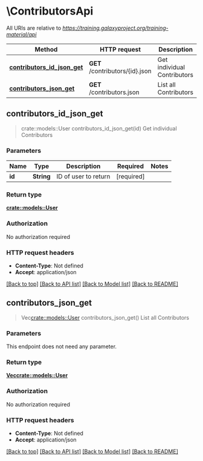 # \ContributorsApi

All URIs are relative to *https://training.galaxyproject.org/training-material/api*

Method | HTTP request | Description
------------- | ------------- | -------------
[**contributors_id_json_get**](ContributorsApi.md#contributors_id_json_get) | **GET** /contributors/{id}.json | Get individual Contributors
[**contributors_json_get**](ContributorsApi.md#contributors_json_get) | **GET** /contributors.json | List all Contributors



## contributors_id_json_get

> crate::models::User contributors_id_json_get(id)
Get individual Contributors

### Parameters


Name | Type | Description  | Required | Notes
------------- | ------------- | ------------- | ------------- | -------------
**id** | **String** | ID of user to return | [required] |

### Return type

[**crate::models::User**](User.md)

### Authorization

No authorization required

### HTTP request headers

- **Content-Type**: Not defined
- **Accept**: application/json

[[Back to top]](#) [[Back to API list]](../README.md#documentation-for-api-endpoints) [[Back to Model list]](../README.md#documentation-for-models) [[Back to README]](../README.md)


## contributors_json_get

> Vec<crate::models::User> contributors_json_get()
List all Contributors

### Parameters

This endpoint does not need any parameter.

### Return type

[**Vec<crate::models::User>**](User.md)

### Authorization

No authorization required

### HTTP request headers

- **Content-Type**: Not defined
- **Accept**: application/json

[[Back to top]](#) [[Back to API list]](../README.md#documentation-for-api-endpoints) [[Back to Model list]](../README.md#documentation-for-models) [[Back to README]](../README.md)

